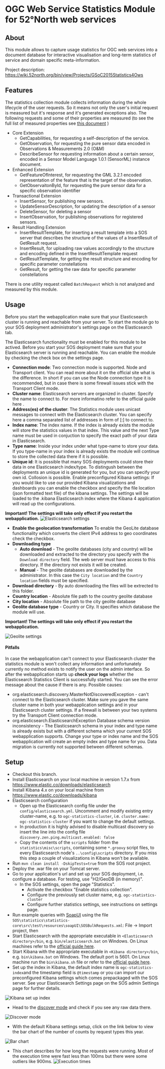 # OGC Web Service Statistics Module for 52°North web services

## About

This module allows to capture usage statistics for OGC web services into a document database for interactive visualisation and long-term statistics of service and domain specific meta-information.

Project description: https://wiki.52north.org/bin/view/Projects/GSoC2015Statistics4Ows

## Features
The statistics collection module collects information during the whole lifecycle of the user requests. So it means not only the user's initial request is measured but it's response and it's generated exceptions also. The following requests and some of their properties are measured (to see  the full list of measured properties see [this document]() )
- Core Extension
  - GetCapabilities, for requesting a self-description of the service.
  - GetObservation, for requesting the pure sensor data encoded in Observations & Measurements 2.0 (O&M)
  - DescribeSensor for requesting information about a certain sensor, encoded in a Sensor Model Language 1.0.1 (SensorML) instance document.
- Enhanced Extension
  - GetFeatureOfInterest, for requesting the GML 3.2.1 encoded representation of the feature that is the target of the observation.
  - GetObservaitonById, for requesting the pure sensor data for a specific observation identifier
- Transactional Extension
  - InsertSensor, for publishing new sensors.
  - UpdateSensorDescription, for updating the description of a sensor
  - DeleteSensor, for deleting a sensor
  - InsertObservation, for publishing observations for registered sensors.
- Result Handling Extension
  - InsertResultTemplate, for inserting a result template into a SOS server that describes the structure of the values of a InsertResult of GetResult request.
  - InsertResult, for uploading raw values accordingly to the structure and encoding defined in the InsertResultTemplate request
  - GetResultTemplate, for getting the result structure and encoding for specific parameter constellations
  - GetResult, for getting the raw data for specific parameter constellations

There is one utility request called `BatchRequest` which is not analyzed and measured by this module.

## Usage
Before you start the webapplication make sure that your Elasticsearch cluster is running and reachable from your server. To start the module go to your SOS deployment administrator's settings page on the Elasticsearch tab.

The Elasticsearch functionality must be enabled for this module to be actived. Before you start your SOS deployment make sure that your Elasticsearch server is running and reachable. You can enable the module by checking the check box on the settings page.
- **Connection mode**: Two connection mode is supported. Node and Transport client. You can read more about it on the official site what is the difference. In short if you can use the Node connection type it is recommended, but in case there is some firewall issues stick with the Transport Client mode.
- **Cluster name**: Elasticsearch servers are organized in cluster. Specify the name to connect to. For more informatino refer to the official guide here .
- **Address(es) of the cluster**: The Statistics module uses unicast messages to connect with the Elasticsearch cluster. You can specify here a comma separated list of addresses in form of <host>[:<port>] to connect to.
- **Index name**: The index name. If the index is already exists the module will store the statistics values in that index. This value and the next Type name must be used in conjuction to specify the exact path of your data in Elasticsearch.
- **Type name**: Inside your index under what type-name to store your data. If you type-name in your index is already exists the module will continue to store the collected data there if it is possible.
- **Unique id**: It is possible that many SOS deployments could store their data in one Elasticsearch index/type. To distingush between the deployments an unique id is generated for you, but you can specify your own id. Collosion is possible.
Enable preconfigured Kibana settings: If you would like to use our provided Kibana visualizations and dashboards you can enable the checkbox and specify the file location (json formatted text file) of the kibana settings. The settings will be loaded to the .kibana Elasticsearch index where the Kibana 4 application will read up the configurations.

**Important! The settings will take only effect if you restart the webapplication.**
![Elasticsearch settings](https://wiki.52north.org/pub/Projects/GSoC2015Statistics4Ows/elasticsearch-settingspage.JPG)

- **Enable the geolocation transformation** To enable the GeoLite database functionality which converts the client IPv4 address to geo coordinates check the checkbox.
- **Downloading type**
  - **Auto download** - The geolite databases (city and country) will be downloaded and extracted to the directory you specify with the `Download directory` field. The web server must have access to this directory. If the directory not exists it will be created.
  - **Manual** - The geolite databases are downloaded by the administrator. In this case the `City location` and the `Country location` fields must be specified.
- **Download directory** - By auto downloading the files will be extrected to this folder.
- **Country location** - Absolute file path to the country geolite database
- **City location** - Absolute file path to the city geolite database
- **Geolite database type** - Country or City. It specifies which database the module will use.

**Important! The settings will take only effect if you restart the webapplication.**

![Geolite settings](https://wiki.52north.org/pub/Projects/GSoC2015Statistics4Ows/geolite-settingspage.JPG)

#### Pitfalls 
In case the webapplication can't connect to your Elasticsearch cluster the statistics module is won't collect any information and unfortunately currently no method exists to notify the user on the admin interface. So after the webapplication starts up **check your logs** whether the Elasticsearch Statistics Client is successfully started. You can see the error message about the cause if there is any. Possible causes:
- org.elasticsearch.discovery.MasterNotDiscoveredException - can't connect to the Elasticsearch cluster. Make sure you gave the same cluster name in both your webapplication settings and in your Elasticsearch cluster settings. If a firewall is between your two systems try the Transport Client connection mode.
- org.elasticsearch.ElasticsearchException Database schema version inconsistency - The Elasticsearch schema in your index and type name is already exists but with a different schema which your current SOS webapplication supports. Change your type or index name and the SOS webapplication will create an empty index and type name for you. Data migration is currently not supported between different schemas.

## Setup

- Checkout this branch.
- Install Elasticsearch on your local machine in version 1.7.x from https://www.elastic.co/downloads/elasticsearch
- Install Kibana 4.x on your local machine from https://www.elastic.co/downloads/kibana
- Elasticsearch configuration
	- Open up the Elasticsearch config file under the ``config/elasticsearch.yml``. Uncomment and modify existing entry cluster-name, e.g. to ``ogc-statistics-cluster``, i.e. ``cluster.name: ogc-statistics-cluster`` if you want to change the default settings.
	- In production it is highly advised to disable multicast discovery so insert the line into the config file
	`discovery.zen.ping.multicast.enabled: false`
	- Copy the contents of the `scripts` folder from the ``statistics\misc\scripts``, containing some `*.groovy` script files, to every Elasticsearch node's `..\config\scripts` directory. If you miss this step a couple of visualizations in Kibana won't be available.
- Run ``mvn clean install -DskipTests=true`` from the SOS root project.
- Deploy the .war file on your Tomcat server.
- Go to your application's url and set up your SOS deployment, i.e. configure a database. For testing, use "H2/GeoDB (in memory)". 
  - In the SOS settings, open the page "Statistics".
    - Activate the checkbox "Enable statistics collection".
	- Configure the previously set cluster name, e.g. ``ogc-statistics-cluster``
	- Configure further statistics settings, see instructions on settings page.
- Run example queries with [SoapUI](http://soapui.org/) using the file ``SOS\statistics\statistics-core\src\test\resources\soapUI\SOSBulkRequests.xml``: File -> Import project, then 
- Start Elasticsearch with the appropriate executable in ``<Elasticsearch directory>/bin``, e.g. ``bin/elasticsearch.bat`` on Windows. On Linux machines refer to the [official guide here](https://www.elastic.co/guide/en/elasticsearch/reference/current/setup-service.html).
- Start Kibana with the appropriate executable in ``<Kibana directory>/bin``, e.g. ``bin\kibana.bat`` on Windows. The default port is 5601. On Linux machine run the ``bin\kibana.sh`` file or refer to the [official guide here](https://www.elastic.co/guide/en/kibana/current/setup.html).
- Set up the index in Kibana, the default index name is ``ogc-statistics-index``and the timestamp field is ``@timestamp`` or you can import our preconfigured Kibana settings which comes prepackaged with the SOS server. See your Elasticsearch Settings page on the SOS admin Settings page for further details.

![Kibana set up index](https://wiki.52north.org/pub/Projects/GSoC2015Statistics4Ows/kibana-index-setup.JPG)

- Head to the [discover mode](https://www.elastic.co/guide/en/kibana/current/discover.html) and check if you see any raw data there.

![Discover mode](https://wiki.52north.org/pub/Projects/GSoC2015Statistics4Ows/discover-mode.JPG)

- With the default Kibana settings setup, click on the link below to view the bar chart of the number of counts by request types this year.

![Bar chart](https://wiki.52north.org/pub/Projects/GSoC2015Statistics4Ows/kibana-countoperations.JPG)

- This chart describes for how long the requests were running. Most of the execution time were fast less than 100ms but there were some outliers like 900ms.
![Execution times](https://wiki.52north.org/pub/Projects/GSoC2015Statistics4Ows/exec-ms-interval.JPG)

